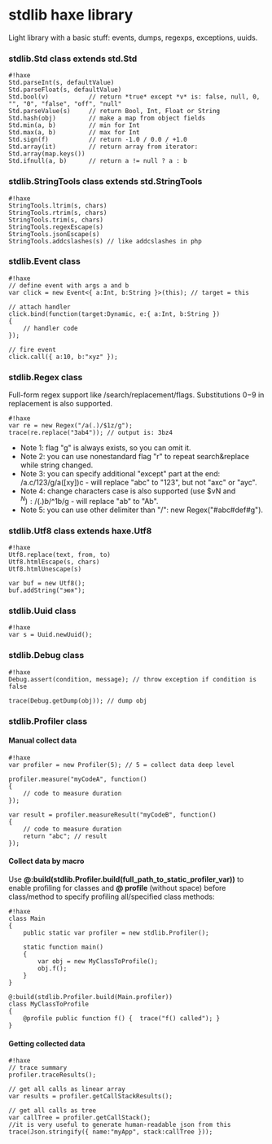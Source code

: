 # stdlib haxe library #

Light library with a basic stuff: events, dumps, regexps, exceptions, uuids.

### stdlib.Std class extends std.Std ###
```
#!haxe
Std.parseInt(s, defaultValue)
Std.parseFloat(s, defaultValue)
Std.bool(v)           // return *true* except *v* is: false, null, 0, "", "0", "false", "off", "null"
Std.parseValue(s)     // return Bool, Int, Float or String
Std.hash(obj)         // make a map from object fields
Std.min(a, b)         // min for Int
Std.max(a, b)         // max for Int
Std.sign(f)           // return -1.0 / 0.0 / +1.0
Std.array(it)         // return array from iterator: Std.array(map.keys())
Std.ifnull(a, b)      // return a != null ? a : b
```

### stdlib.StringTools class extends std.StringTools ###
```
#!haxe
StringTools.ltrim(s, chars)
StringTools.rtrim(s, chars)
StringTools.trim(s, chars)
StringTools.regexEscape(s)
StringTools.jsonEscape(s)
StringTools.addcslashes(s) // like addcslashes in php
```

### stdlib.Event class ###
```
#!haxe
// define event with args a and b
var click = new Event<{ a:Int, b:String }>(this); // target = this

// attach handler
click.bind(function(target:Dynamic, e:{ a:Int, b:String })
{
    // handler code
});

// fire event
click.call({ a:10, b:"xyz" });
```

### stdlib.Regex class ###
Full-form regex support like /search/replacement/flags. Substitutions $0-$9 in replacement is also supported.
```
#!haxe
var re = new Regex("/a(.)/$1z/g");
trace(re.replace("3ab4")); // output is: 3bz4
```
 * Note 1: flag "g" is always exists, so you can omit it.
 * Note 2: you can use nonestandard flag "r" to repeat search&replace while string changed.
 * Note 3: you can specify additional "except" part at the end: /a.c/123/g/a([xy])c - will replace "abc" to "123", but not "axc" or "ayc".
 * Note 4: change characters case is also supported (use $vN and $^N): /(.)b/$^1b/g - will replace "ab" to "Ab".
 * Note 5: you can use other delimiter than "/": new Regex("#abc#def#g").

### stdlib.Utf8 class extends haxe.Utf8 ###
```
#!haxe
Utf8.replace(text, from, to)
Utf8.htmlEscape(s, chars)
Utf8.htmlUnescape(s)

var buf = new Utf8();
buf.addString("эюя");
```

### stdlib.Uuid class ###
```
#!haxe
var s = Uuid.newUuid();
```

### stdlib.Debug class ###
```
#!haxe
Debug.assert(condition, message); // throw exception if condition is false

trace(Debug.getDump(obj)); // dump obj
```

### stdlib.Profiler class ###
#### Manual collect data ####
```
#!haxe
var profiler = new Profiler(5); // 5 = collect data deep level

profiler.measure("myCodeA", function()
{
    // code to measure duration
});

var result = profiler.measureResult("myCodeB", function()
{
    // code to measure duration
    return "abc"; // result
});
```

#### Collect data by macro ####
Use **@:build(stdlib.Profiler.build(full_path_to_static_profiler_var))** to enable profiling for classes and **@ profile** (without space) before class/method to specify profiling all/specified class methods:
```
#!haxe
class Main
{
    public static var profiler = new stdlib.Profiler();
    
    static function main()
    {
        var obj = new MyClassToProfile();
        obj.f();
    }
}

@:build(stdlib.Profiler.build(Main.profiler))
class MyClassToProfile
{
    @profile public function f() {  trace("f() called"); }
}
```

#### Getting collected data ####
```
#!haxe
// trace summary
profiler.traceResults();

// get all calls as linear array
var results = profiler.getCallStackResults();

// get all calls as tree
var callTree = profiler.getCallStack();
//it is very useful to generate human-readable json from this
trace(Json.stringify({ name:"myApp", stack:callTree }));
```